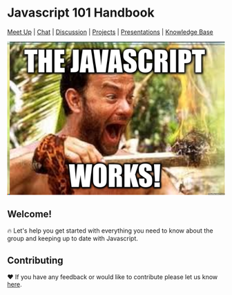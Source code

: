 # Javascript 101 Handbook

[Meet Up](https://www.meetup.com/CodeHub-Bristol/) | [Chat](https://gitter.im/CodeHubOrg/discussions) | [Discussion](https://github.com/CodeHubOrg/discussions/issues/) | [Projects](https://github.com/CodeHubOrg/) | [Presentations](https://www.gitbook.com/book/javascript101/guide/edit#/edit/master/presentations.md) | [Knowledge Base](https://javascript101.gitbooks.io/knowledgebase)


![](JaY.png)

## Welcome!

:fire: Let's help you get started with everything you need to know about the group and keeping up to date with Javascript.

## Contributing
:heart: If you have any feedback or would like to contribute please let us know [here](https://gitter.im/CodeHubOrg/discussions).
